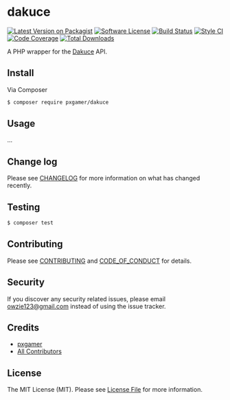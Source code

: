 # dakuce

[![Latest Version on Packagist][ico-version]][link-packagist]
[![Software License][ico-license]](LICENSE.md)
[![Build Status][ico-travis]][link-travis]
[![Style CI][ico-styleci]][link-styleci]
[![Code Coverage][ico-code-quality]][link-code-quality]
[![Total Downloads][ico-downloads]][link-downloads]

A PHP wrapper for the [Dakuce] API.

## Install

Via Composer

```bash
$ composer require pxgamer/dakuce
```

## Usage

...

## Change log

Please see [CHANGELOG](CHANGELOG.md) for more information on what has changed recently.

## Testing

```bash
$ composer test
```

## Contributing

Please see [CONTRIBUTING](CONTRIBUTING.md) and [CODE_OF_CONDUCT](CODE_OF_CONDUCT.md) for details.

## Security

If you discover any security related issues, please email owzie123@gmail.com instead of using the issue tracker.

## Credits

- [pxgamer][link-author]
- [All Contributors][link-contributors]

## License

The MIT License (MIT). Please see [License File](LICENSE.md) for more information.

[dakuce]: https://dakuce.com

[ico-version]: https://img.shields.io/packagist/v/pxgamer/dakuce.svg?style=flat-square
[ico-license]: https://img.shields.io/badge/license-MIT-brightgreen.svg?style=flat-square
[ico-travis]: https://img.shields.io/travis/pxgamer/dakuce/master.svg?style=flat-square
[ico-styleci]: https://styleci.io/repos//shield
[ico-code-quality]: https://img.shields.io/codecov/c/github/pxgamer/dakuce.svg?style=flat-square
[ico-downloads]: https://img.shields.io/packagist/dt/pxgamer/dakuce.svg?style=flat-square

[link-packagist]: https://packagist.org/packages/pxgamer/dakuce
[link-travis]: https://travis-ci.org/pxgamer/dakuce
[link-styleci]: https://styleci.io/repos/
[link-code-quality]: https://codecov.io/gh/pxgamer/dakuce
[link-downloads]: https://packagist.org/packages/pxgamer/dakuce
[link-author]: https://github.com/pxgamer
[link-contributors]: ../../contributors
